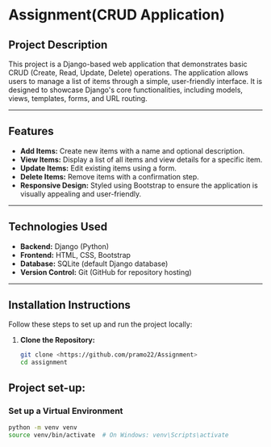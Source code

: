 # Assignment(CRUD Application)

## Project Description
This project is a Django-based web application that demonstrates basic CRUD (Create, Read, Update, Delete) operations. The application allows users to manage a list of items through a simple, user-friendly interface. It is designed to showcase Django's core functionalities, including models, views, templates, forms, and URL routing.

---

## Features
- **Add Items:** Create new items with a name and optional description.
- **View Items:** Display a list of all items and view details for a specific item.
- **Update Items:** Edit existing items using a form.
- **Delete Items:** Remove items with a confirmation step.
- **Responsive Design:** Styled using Bootstrap to ensure the application is visually appealing and user-friendly.

---

## Technologies Used
- **Backend:** Django (Python)
- **Frontend:** HTML, CSS, Bootstrap
- **Database:** SQLite (default Django database)
- **Version Control:** Git (GitHub for repository hosting)

---

## Installation Instructions
Follow these steps to set up and run the project locally:

1. **Clone the Repository:**
   ```bash
   git clone <https://github.com/pramo22/Assignment>
   cd assignment

## Project set-up:
### Set up a Virtual Environment
   ```bash
   python -m venv venv
   source venv/bin/activate  # On Windows: venv\Scripts\activate




